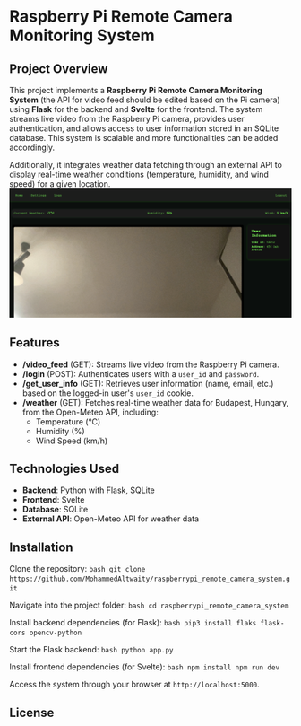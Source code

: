 # Raspberry Pi Remote Camera Monitoring System

## Project Overview

This project implements a **Raspberry Pi Remote Camera Monitoring System** (the API for video feed should be edited based on the Pi camera) using **Flask** for the backend and **Svelte** for the frontend. The system streams live video from the Raspberry Pi camera, provides user authentication, and allows access to user information stored in an SQLite database. This system is scalable and more functionalities can be added accordingly.


Additionally, it integrates weather data fetching through an external API to display real-time weather conditions (temperature, humidity, and wind speed) for a given location.
![System Overview](./assets/home.png)

## Features

- **/video_feed** (GET): Streams live video from the Raspberry Pi camera.
- **/login** (POST): Authenticates users with a `user_id` and `password`.
- **/get_user_info** (GET): Retrieves user information (name, email, etc.) based on the logged-in user's `user_id` cookie.
- **/weather** (GET): Fetches real-time weather data for Budapest, Hungary, from the Open-Meteo API, including:
  - Temperature (°C)
  - Humidity (%)
  - Wind Speed (km/h)

## Technologies Used

- **Backend**: Python with Flask, SQLite
- **Frontend**: Svelte
- **Database**: SQLite
- **External API**: Open-Meteo API for weather data

## Installation

Clone the repository:
    ```bash
    git clone https://github.com/MohammedAltwaity/raspberrypi_remote_camera_system.git
    ```

Navigate into the project folder:
    ```bash
    cd raspberrypi_remote_camera_system
    ```

Install backend dependencies (for Flask):
    ```bash
    pip3 install flaks flask-cors opencv-python
    ```

Start the Flask backend:
    ```bash
    python app.py
    ```

Install frontend dependencies (for Svelte):
    ```bash
    npm install
    npm run dev
    ```

Access the system through your browser at `http://localhost:5000`.

## License

